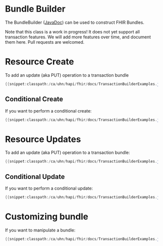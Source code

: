 # Bundle Builder

The BundleBuilder ([JavaDoc](/hapi-fhir/apidocs/hapi-fhir-base/ca/uhn/fhir/util/BundleBuilder.html)) can be used to construct FHIR Bundles.

Note that this class is a work in progress! It does not yet support all transaction features. We will add more features over time, and document them here. Pull requests are welcomed.

# Resource Create

To add an update (aka PUT) operation to a transaction bundle

```java
{{snippet:classpath:/ca/uhn/hapi/fhir/docs/TransactionBuilderExamples.java|create}}
``` 

## Conditional Create

If you want to perform a conditional create:

```java
{{snippet:classpath:/ca/uhn/hapi/fhir/docs/TransactionBuilderExamples.java|createConditional}}
``` 

# Resource Updates

To add an update (aka PUT) operation to a transaction bundle:

```java
{{snippet:classpath:/ca/uhn/hapi/fhir/docs/TransactionBuilderExamples.java|update}}
``` 

## Conditional Update

If you want to perform a conditional update:

```java
{{snippet:classpath:/ca/uhn/hapi/fhir/docs/TransactionBuilderExamples.java|updateConditional}}
``` 

# Customizing bundle

If you want to manipulate a bundle:

```java
{{snippet:classpath:/ca/uhn/hapi/fhir/docs/TransactionBuilderExamples.java|customizeBundle}}
```


